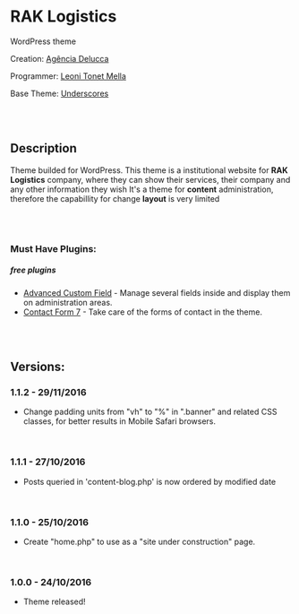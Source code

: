 # RAK Logistics
WordPress theme

Creation: [Agência Delucca](http://www.agenciadelucca.com.br)

Programmer: [Leoni Tonet Mella](http://leonimella.com)

Base Theme: [Underscores](http://underscores.me)

<br>
<br>

## Description

Theme builded for WordPress. This theme is a institutional website for __RAK Logistics__ company, where they can show their services, their company and any other information they wish
It's a theme for __content__ administration, therefore the capabillity for change __layout__ is very limited

<br>
<br>

### Must Have Plugins:
##### free plugins

* [Advanced Custom Field](https://wordpress.org/plugins/advanced-custom-fields/) - Manage several fields inside and display them on administration areas.
* [Contact Form 7](https://wordpress.org/plugins/contact-form-7/) - Take care of the forms of contact in the theme.

<br>
<br>

## Versions:

### 1.1.2 - 29/11/2016
* Change padding units from "vh" to "%" in ".banner" and related CSS classes, for better results in Mobile Safari browsers.

<br>

### 1.1.1 - 27/10/2016
* Posts queried in 'content-blog.php' is now ordered by modified date

<br>

### 1.1.0 - 25/10/2016
* Create "home.php" to use as a "site under construction" page.

<br>

### 1.0.0 - 24/10/2016
* Theme released!

<br>